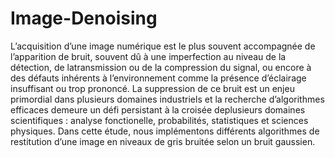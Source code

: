 # Image-Denoising

L’acquisition  d’une  image  numérique  est  le  plus  souvent  accompagnée  de l’apparition de bruit, souvent dû à une imperfection au niveau de la détection, de latransmission ou de la compression du signal, ou encore à des défauts inhérents à l’environnement comme la présence d’éclairage insuffisant ou trop prononcé. La suppression de ce bruit est un enjeu primordial dans plusieurs domaines industriels et la recherche d’algorithmes efficaces demeure un défi persistant à la croisée deplusieurs domaines scientifiques : analyse fonctionelle, probabilités, statistiques et sciences physiques. Dans cette étude, nous implémentons différents algorithmes de restitution d’une image en niveaux de gris bruitée selon un bruit gaussien.
